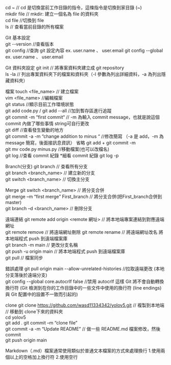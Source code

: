 cd ~  // cd 是切換當前工作目錄的指令，這條指令是切換到家目錄 (~)  
mkdir file  // mkdir: 建立一個名為 file 的資料夾  
cd file  //切換到 file  
ls  // 查看當前目錄的所有檔案  

Git 基本設定  
git --version  //查看版本  
git config <key>  //查詢 git 設定內容 <key> ex. user.name 、 user.email
git config --global <key>  ex. user.name 、 user.email

Git 資料夾設定
git init  // 將專案資料夾建立成 git repository  
ls -la  // 列出專案資料夾下的檔案和資料夾（-l 參數為列出詳細資料，-a 為列出隱藏資料夾）  

檔案 
touch <file_name>  // 建立檔案  
vim <file_name>  //編輯檔案  
git status  //顯示目前工作環境狀態  
git add code.py / git add --all  //加到暫存區進行追蹤  
git commit -m “first commit“  // -m 為輸入 commit message，也就是說這個 commit 內做了哪些事情 string可自行更改  
git diff //查看發生變動的地方  
git commit -a -m “change addition to minus “  //修改簡寫 （-a 是 add，-m 為 message 簡寫，後面接訊息資訊） 省略 git add + git commit -m  
git mv code.py minus.py  //移動檔案(也可以改檔名)  
git log  //查看 commit 紀錄 *細看 commit 紀錄 git log -p  

Branch(分支)
git branch  // 查看所有分支  
git branch <branch_name>  // 建立新的分支  
git switch <branch_name>  // 切換主分支  

Merge
git switch <branch_name>  // 將分支合併  
git merge –m “first merge” First_branch // 將分支合併(把First_branch合併到master)  
git branch –d <branch_name> // 刪除分支  

遠端連結
git remote add origin <remote 網址>  // 將本地端專案連結到對應遠端網址  
git remote remove // 將遠端網址刪除
git remote rename // 將遠端網址改名
將本地端程式 push 到遠端檔案庫  
git branch -m main  // 更改分支名稱  
git push -u origin main  // 將本地端程式 push 到遠端檔案庫  
git pull // 檔案同步

錯誤處理
git pull origin main --allow-unrelated-histories  //拉取遠端更改 (本地分支落後於遠端分支)  
git config --global core.autocrlf false  //禁用 autocrlf 這樣 Git 將不會自動轉換換行符 (Git 檢測到在你的工作目錄中的一些文件中使用的換行符 (line endings) 與 Git 配置中的設置不一致而引起的)  

clone
git clone https://github.com/wasd11334342/yolov5.git // 複製到本地端  
// 移動到 clone下來的資料夾  
cd yolov5  
git add .
git commit –m “clone file”  
git commit -a -m “Update README” // 做一些 README.md 檔案修改，然後 commit  
git push origin main  

Markdown（.md）檔案通常使用類似於普通文本檔案的方式來處理換行 1.使用兩個以上的空格加上換行符 2.使用空行
